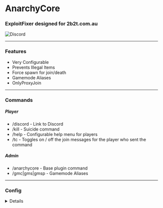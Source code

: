 # AnarchyCore
### ExploitFixer designed for 2b2t.com.au
![Discord](https://img.shields.io/discord/801552028504555550?label=Discord)
___

### Features

* Very Configurable
* Prevents Illegal Items
* Force spawn for join/death
* Gamemode Aliases
* OnlyProxyJoin

___

### Commands
##### Player
* /discord \- Link to Discord
* /kill \- Suicide command
* /help \- Configurable help menu for players
* /tc \- Toggles on / off the join messages for the player who sent the command
##### Admin
* /anarchycore \- Base plugin command
* /gmc|gms|gmsp \- Gamemode Aliases
___

### Config
<details>

```yml
prefix: "&8[&2&lAnarchy&4&lCore&r&8]&r "
gamemode-aliases:
  enabled: true
toggle-connection-msgs:
  enabled: true
  on-msg: "&aConnection messages are now SHOWN"
  off-msg: "&cConnection messages are now HIDDEN"
connection-messages:
  first-join-message: "&b%player% joined for the first time"
  join-message: "&7%player% joined the game"
  quit-message: "&7%player% has left the game"
help:
  enabled: true
  message:
    - "&6-----------------------------------------------------"
    - "&3/spawn teleport to spawn"
    - "&3/toggleconnectionmsgs to toggle join and leave messages."
    - "&3/kill to kill yourself."
    - "&3/anarchycore help for more admin help"
    - "&6-----------------------------------------------------"
kill:
  enabled: true
only-proxy-join:
  enabled: true
  whitelist:
    - 127.0.0.1
  kick-message: '&cYou have to join through the proxy.'
illegal-items:
  remove-overstacked: true
  remove-potions: true
  checks:
    chunk-load: true
    inventory: true
    pickup: true
    hopper-move: true
    block-place: true
  blacklist:
    - "BEDROCK"
    - "COMMAND_REPEATING"
    - "COMMAND_MINECART"
    - "COMMAND_CHAIN"
    - "COMMAND"
    - "ENDER_PORTAL_FRAME"
    - "KNOWLEDGE_BOOK"
    - "MOB_SPAWNER"
    - "PORTAL"
    - "STRUCTURE_BLOCK"
    - "STRUCTURE_VOID"
```
</details>
